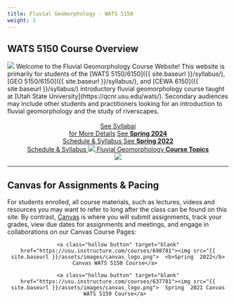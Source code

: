 ```yaml
---
title: Fluvial Geomorphology - WATS 5150
weight: 1
---
```


## WATS 5150 Course Overview

<img class="float-left" src="{{ site.baseurl }}/assets/images/pics/WATS-5150_Canvas.png">
Welcome to the Fluvial Geomorphology Course Website! This website is primarily for students of the [WATS 5150/6150]({{ site.baseurl }}/syllabus/), [GEO 5150/6150]({{ site.baseurl }}/syllabus/), and [CEWA 6150]({{ site.baseurl }}/syllabus/) introductory fluvial geomorphology course taught at [Utah State University](https://qcnr.usu.edu/wats/). Secondary audiences may include other students and practitioners looking for an introduction to fluvial geomorphology and the study of riverscapes. 
<br><br>
<div align="center">
	<a class="hollow button" href="{{ site.baseurl }}/syllabus/"> See Syllabai <br> for More Details</a>
	<a class="hollow button" href="{{ site.baseurl }}/syllabus/2024_Spring.html"> See <b>Spring 2024</b> <br> Schedule & Syllabus  </a>
	<a class="hollow button" href="{{ site.baseurl }}/syllabus/2022_Spring.html"> See <b>Spring 2022</b> <br> Schedule & Syllabus  </a>
	<a class="hollow button" href="{{ site.baseurl }}/Course_Topics/"><img src="{{ site.baseurl }}/assets/images/favicons/android-icon-48x48.png">  Fluvial Geomorphology  <b> Course Topics</b></a>  


</div>
<div align="center">
<img  src="{{ site.baseurl }}/assets/images/pics/IcefieldsParkway.png">
</div>

------



## Canvas for Assignments & Pacing

For students enrolled, all course materials, such as lectures, videos and resources you may want to refer to long after the class  can be found on this site. By contrast, [Canvas](https://usu.instructure.com) is where you will submit assignments, track your grades, view due dates for assignments and meetings,  and engage in collaborations on our Canvas Course Pages:


<div align="center">

	<a class="hollow button" target="blank" href="https://usu.instructure.com/courses/698781"><img src="{{ site.baseurl }}/assets/images/canvas_logo.png">  <b>Spring  2022</b> Canvas WATS 5150 Course</a>  
	
	<a class="hollow button" target="blank" href="https://usu.instructure.com/courses/637781"><img src="{{ site.baseurl }}/assets/images/canvas_logo.png">  Spring  2021 Canvas WATS 5150 Course</a>  

</div>
